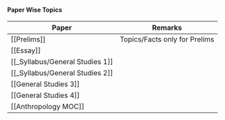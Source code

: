 #### Paper Wise Topics

| Paper                           | Remarks                       |
| ------------------------------- | ----------------------------- |
| [[Prelims]]                     | Topics/Facts only for Prelims |
| [[Essay]]                       |                               |
| [[_Syllabus/General Studies 1]] |                               |
| [[_Syllabus/General Studies 2]] |                               |
| [[General Studies 3]]           |                               |
| [[General Studies 4]]           |                               |
| [[Anthropology MOC]]            |                               |
